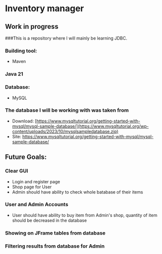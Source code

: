 # Inventory manager 

## Work in progress
###This is a repository where I will mainly be learning JDBC.

### Building tool:
  * Maven

### Java 21

### Database:
  * MySQL

### The database I will be working with was taken from
  * Download: [https://www.mysqltutorial.org/getting-started-with-mysql/mysql-sample-database/](https://www.mysqltutorial.org/wp-content/uploads/2023/10/mysqlsampledatabase.zip)
  * Site: https://www.mysqltutorial.org/getting-started-with-mysql/mysql-sample-database/

## Future Goals:

### Clear GUI
 * Login and register page
 * Shop page for User
 * Admin should have ability to check whole batabase of their items

### User and Admin Accounts
 * User should have ability to buy item from Admin's shop, quantity of item should be decreased in the database
   
### Showing on JFrame tables from database

### Filtering results from database for Admin


